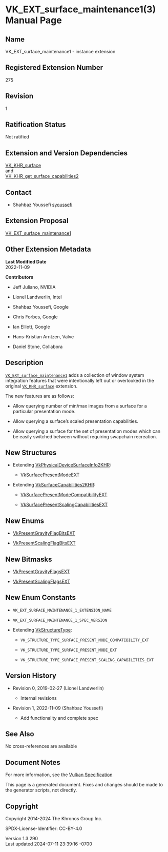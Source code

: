 # VK_EXT_surface_maintenance1(3) Manual Page

## Name

VK_EXT_surface_maintenance1 - instance extension



## <a href="#_registered_extension_number" class="anchor"></a>Registered Extension Number

275

## <a href="#_revision" class="anchor"></a>Revision

1

## <a href="#_ratification_status" class="anchor"></a>Ratification Status

Not ratified

## <a href="#_extension_and_version_dependencies" class="anchor"></a>Extension and Version Dependencies

[VK_KHR_surface](https://registry.khronos.org/vulkan/specs/1.3-extensions/man/html/VK_KHR_surface.html)  
and  
[VK_KHR_get_surface_capabilities2](https://registry.khronos.org/vulkan/specs/1.3-extensions/man/html/VK_KHR_get_surface_capabilities2.html)  

## <a href="#_contact" class="anchor"></a>Contact

- Shahbaz Youssefi <a
  href="https://github.com/KhronosGroup/Vulkan-Docs/issues/new?body=%5BVK_EXT_surface_maintenance1%5D%20@syoussefi%0A*Here%20describe%20the%20issue%20or%20question%20you%20have%20about%20the%20VK_EXT_surface_maintenance1%20extension*"
  target="_blank" rel="nofollow noopener"><em></em>syoussefi</a>

## <a href="#_extension_proposal" class="anchor"></a>Extension Proposal

[VK_EXT_surface_maintenance1](https://github.com/KhronosGroup/Vulkan-Docs/tree/main/proposals/VK_EXT_surface_maintenance1.adoc)

## <a href="#_other_extension_metadata" class="anchor"></a>Other Extension Metadata

**Last Modified Date**  
2022-11-09

**Contributors**  
- Jeff Juliano, NVIDIA

- Lionel Landwerlin, Intel

- Shahbaz Youssefi, Google

- Chris Forbes, Google

- Ian Elliott, Google

- Hans-Kristian Arntzen, Valve

- Daniel Stone, Collabora

## <a href="#_description" class="anchor"></a>Description

[`VK_EXT_surface_maintenance1`](VK_EXT_surface_maintenance1.html) adds a
collection of window system integration features that were intentionally
left out or overlooked in the original
[`VK_KHR_surface`](https://registry.khronos.org/vulkan/specs/1.3-extensions/man/html/VK_KHR_surface.html) extension.

The new features are as follows:

- Allow querying number of min/max images from a surface for a
  particular presentation mode.

- Allow querying a surface’s scaled presentation capabilities.

- Allow querying a surface for the set of presentation modes which can
  be easily switched between without requiring swapchain recreation.

## <a href="#_new_structures" class="anchor"></a>New Structures

- Extending
  [VkPhysicalDeviceSurfaceInfo2KHR](https://registry.khronos.org/vulkan/specs/1.3-extensions/man/html/VkPhysicalDeviceSurfaceInfo2KHR.html):

  - [VkSurfacePresentModeEXT](https://registry.khronos.org/vulkan/specs/1.3-extensions/man/html/VkSurfacePresentModeEXT.html)

- Extending [VkSurfaceCapabilities2KHR](https://registry.khronos.org/vulkan/specs/1.3-extensions/man/html/VkSurfaceCapabilities2KHR.html):

  - [VkSurfacePresentModeCompatibilityEXT](https://registry.khronos.org/vulkan/specs/1.3-extensions/man/html/VkSurfacePresentModeCompatibilityEXT.html)

  - [VkSurfacePresentScalingCapabilitiesEXT](https://registry.khronos.org/vulkan/specs/1.3-extensions/man/html/VkSurfacePresentScalingCapabilitiesEXT.html)

## <a href="#_new_enums" class="anchor"></a>New Enums

- [VkPresentGravityFlagBitsEXT](https://registry.khronos.org/vulkan/specs/1.3-extensions/man/html/VkPresentGravityFlagBitsEXT.html)

- [VkPresentScalingFlagBitsEXT](https://registry.khronos.org/vulkan/specs/1.3-extensions/man/html/VkPresentScalingFlagBitsEXT.html)

## <a href="#_new_bitmasks" class="anchor"></a>New Bitmasks

- [VkPresentGravityFlagsEXT](https://registry.khronos.org/vulkan/specs/1.3-extensions/man/html/VkPresentGravityFlagsEXT.html)

- [VkPresentScalingFlagsEXT](https://registry.khronos.org/vulkan/specs/1.3-extensions/man/html/VkPresentScalingFlagsEXT.html)

## <a href="#_new_enum_constants" class="anchor"></a>New Enum Constants

- `VK_EXT_SURFACE_MAINTENANCE_1_EXTENSION_NAME`

- `VK_EXT_SURFACE_MAINTENANCE_1_SPEC_VERSION`

- Extending [VkStructureType](https://registry.khronos.org/vulkan/specs/1.3-extensions/man/html/VkStructureType.html):

  - `VK_STRUCTURE_TYPE_SURFACE_PRESENT_MODE_COMPATIBILITY_EXT`

  - `VK_STRUCTURE_TYPE_SURFACE_PRESENT_MODE_EXT`

  - `VK_STRUCTURE_TYPE_SURFACE_PRESENT_SCALING_CAPABILITIES_EXT`

## <a href="#_version_history" class="anchor"></a>Version History

- Revision 0, 2019-02-27 (Lionel Landwerlin)

  - Internal revisions

- Revision 1, 2022-11-09 (Shahbaz Youssefi)

  - Add functionality and complete spec

## <a href="#_see_also" class="anchor"></a>See Also

No cross-references are available

## <a href="#_document_notes" class="anchor"></a>Document Notes

For more information, see the <a
href="https://registry.khronos.org/vulkan/specs/1.3-extensions/html/vkspec.html#VK_EXT_surface_maintenance1"
target="_blank" rel="noopener">Vulkan Specification</a>

This page is a generated document. Fixes and changes should be made to
the generator scripts, not directly.

## <a href="#_copyright" class="anchor"></a>Copyright

Copyright 2014-2024 The Khronos Group Inc.

SPDX-License-Identifier: CC-BY-4.0

Version 1.3.290  
Last updated 2024-07-11 23:39:16 -0700
